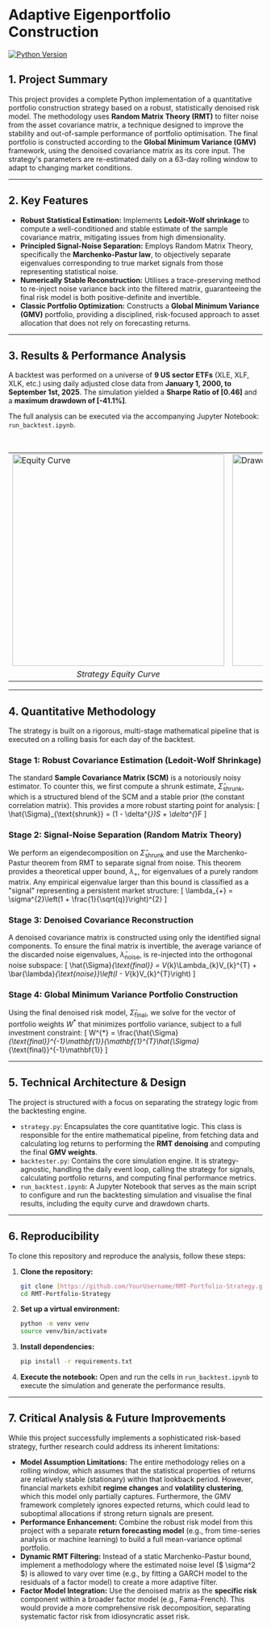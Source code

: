 # Adaptive Eigenportfolio Construction

[![Python Version](https://img.shields.io/badge/Python-3.9%2B-blue.svg)](https://python.org)

## 1. Project Summary

This project provides a complete Python implementation of a quantitative portfolio construction strategy based on a robust, statistically denoised risk model. The methodology uses **Random Matrix Theory (RMT)** to filter noise from the asset covariance matrix, a technique designed to improve the stability and out-of-sample performance of portfolio optimisation. The final portfolio is constructed according to the **Global Minimum Variance (GMV)** framework, using the denoised covariance matrix as its core input. The strategy's parameters are re-estimated daily on a 63-day rolling window to adapt to changing market conditions.

---

## 2. Key Features

* **Robust Statistical Estimation:** Implements **Ledoit-Wolf shrinkage** to compute a well-conditioned and stable estimate of the sample covariance matrix, mitigating issues from high dimensionality.
* **Principled Signal-Noise Separation:** Employs Random Matrix Theory, specifically the **Marchenko-Pastur law**, to objectively separate eigenvalues corresponding to true market signals from those representing statistical noise.
* **Numerically Stable Reconstruction:** Utilises a trace-preserving method to re-inject noise variance back into the filtered matrix, guaranteeing the final risk model is both positive-definite and invertible.
* **Classic Portfolio Optimization:** Constructs a **Global Minimum Variance (GMV)** portfolio, providing a disciplined, risk-focused approach to asset allocation that does not rely on forecasting returns.

---

## 3. Results & Performance Analysis

A backtest was performed on a universe of **9 US sector ETFs** (XLE, XLF, XLK, etc.) using daily adjusted close data from **January 1, 2000, to September 1st, 2025**. The simulation yielded a **Sharpe Ratio of [0.46]** and a **maximum drawdown of [-41.1%]**.

The full analysis can be executed via the accompanying Jupyter Notebook: `run_backtest.ipynb`.

<table>
  <tr>
    <td><img src="path/to/your/equity_curve_plot.png" alt="Equity Curve" width="420"></td>
    <td><img src="path/to/your/drawdown_plot.png" alt="Drawdown Chart" width="420"></td>
  </tr>
  <tr align="center">
    <td><em>Strategy Equity Curve</em></td>
    <td><em>Strategy Drawdown (%)</em></td>
  </tr>
</table>

---

## 4. Quantitative Methodology

The strategy is built on a rigorous, multi-stage mathematical pipeline that is executed on a rolling basis for each day of the backtest.

### Stage 1: Robust Covariance Estimation (Ledoit-Wolf Shrinkage)
The standard **Sample Covariance Matrix (SCM)** is a notoriously noisy estimator. To counter this, we first compute a shrunk estimate, $\hat{\Sigma}_{\text{shrunk}}$, which is a structured blend of the SCM and a stable prior (the constant correlation matrix). This provides a more robust starting point for analysis:
\[
\hat{\Sigma}_{\text{shrunk}} = (1 - \delta^{*})S + \delta^{*}F
\]

### Stage 2: Signal-Noise Separation (Random Matrix Theory)
We perform an eigendecomposition on $\hat{\Sigma}_{\text{shrunk}}$ and use the Marchenko-Pastur theorem from RMT to separate signal from noise. This theorem provides a theoretical upper bound, $\lambda_{+}$, for eigenvalues of a purely random matrix. Any empirical eigenvalue larger than this bound is classified as a "signal" representing a persistent market structure:
\[
\lambda_{+} = \sigma^{2}\left(1 + \frac{1}{\sqrt{q}}\right)^{2}
\]

### Stage 3: Denoised Covariance Reconstruction
A denoised covariance matrix is constructed using only the identified signal components. To ensure the final matrix is invertible, the average variance of the discarded noise eigenvalues, $\bar{\lambda}_{\text{noise}}$, is re-injected into the orthogonal noise subspace:
\[
\hat{\Sigma}_{\text{final}} = V_{k}\Lambda_{k}V_{k}^{T} + \bar{\lambda}_{\text{noise}}\left(I - V_{k}V_{k}^{T}\right)
\]

### Stage 4: Global Minimum Variance Portfolio Construction
Using the final denoised risk model, $\hat{\Sigma}_{\text{final}}$, we solve for the vector of portfolio weights $W^{*}$ that minimizes portfolio variance, subject to a full investment constraint:
\[
W^{*} = \frac{\hat{\Sigma}_{\text{final}}^{-1}\mathbf{1}}{\mathbf{1}^{T}\hat{\Sigma}_{\text{final}}^{-1}\mathbf{1}}
\]

---

## 5. Technical Architecture & Design

The project is structured with a focus on separating the strategy logic from the backtesting engine.

* `strategy.py`: Encapsulates the core quantitative logic. This class is responsible for the entire mathematical pipeline, from fetching data and calculating log returns to performing the **RMT denoising** and computing the final **GMV weights**.
* `backtester.py`: Contains the core simulation engine. It is strategy-agnostic, handling the daily event loop, calling the strategy for signals, calculating portfolio returns, and computing final performance metrics.
* `run_backtest.ipynb`: A Jupyter Notebook that serves as the main script to configure and run the backtesting simulation and visualise the final results, including the equity curve and drawdown charts.

---

## 6. Reproducibility

To clone this repository and reproduce the analysis, follow these steps:

1.  **Clone the repository:**
    ```bash
    git clone [https://github.com/YourUsername/RMT-Portfolio-Strategy.git](https://github.com/YourUsername/RMT-Portfolio-Strategy.git)
    cd RMT-Portfolio-Strategy
    ```

2.  **Set up a virtual environment:**
    ```bash
    python -m venv venv
    source venv/bin/activate
    ```

3.  **Install dependencies:**
    ```bash
    pip install -r requirements.txt
    ```

4.  **Execute the notebook:**
    Open and run the cells in `run_backtest.ipynb` to execute the simulation and generate the performance results.

---

## 7. Critical Analysis & Future Improvements

While this project successfully implements a sophisticated risk-based strategy, further research could address its inherent limitations:

* **Model Assumption Limitations:** The entire methodology relies on a rolling window, which assumes that the statistical properties of returns are relatively stable (stationary) within that lookback period. However, financial markets exhibit **regime changes** and **volatility clustering**, which this model only partially captures. Furthermore, the GMV framework completely ignores expected returns, which could lead to suboptimal allocations if strong return signals are present.
* **Performance Enhancement:** Combine the robust risk model from this project with a separate **return forecasting model** (e.g., from time-series analysis or machine learning) to build a full mean-variance optimal portfolio.
* **Dynamic RMT Filtering:** Instead of a static Marchenko-Pastur bound, implement a methodology where the estimated noise level ($ \sigma^2 $) is allowed to vary over time (e.g., by fitting a GARCH model to the residuals of a factor model) to create a more adaptive filter.
* **Factor Model Integration:** Use the denoised matrix as the **specific risk** component within a broader factor model (e.g., Fama-French). This would provide a more comprehensive risk decomposition, separating systematic factor risk from idiosyncratic asset risk.
````eof

